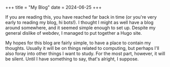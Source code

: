 +++
title = "My Blog"
date = 2024-06-25
+++

If you are reading this, you have reached far back in time (or you're very early to reading my blog, hi bots!).
I thought I might as well have a blog around somewhere, and it seemed simple enough to set up.
Despite my general dislike of webdev, I managed to put together a Hugo site.

My hopes for this blog are fairly simple, to have a place to contain my thoughts.
Usually it will be on things related to computing, but perhaps I'll also foray into other things I want to study.
For the most part, however, it will be silent.  Until I have something to say, that's alright, I suppose.
